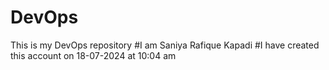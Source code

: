 # DevOps
This is my DevOps repository
#I am Saniya Rafique Kapadi 
#I have created this account on 18-07-2024 at 10:04 am
